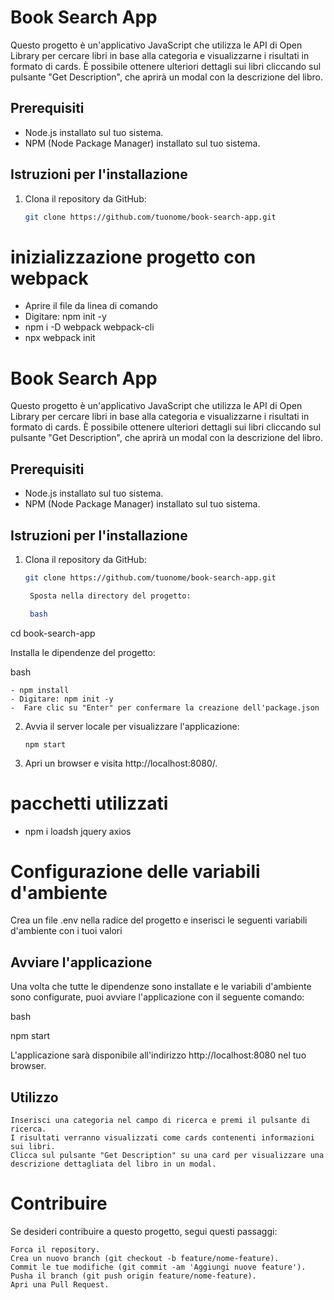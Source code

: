 # Book Search App

Questo progetto è un'applicativo JavaScript che utilizza le API di Open Library per cercare libri in base alla categoria e visualizzarne i risultati in formato di cards. È possibile ottenere ulteriori dettagli sui libri cliccando sul pulsante "Get Description", che aprirà un modal con la descrizione del libro.

## Prerequisiti

- Node.js installato sul tuo sistema.
- NPM (Node Package Manager) installato sul tuo sistema.

## Istruzioni per l'installazione

1. Clona il repository da GitHub:

   ```bash
   git clone https://github.com/tuonome/book-search-app.git


# inizializzazione progetto con webpack
- Aprire il file da linea di comando
- Digitare: npm init -y
- npm i -D webpack webpack-cli
- npx webpack init

# Book Search App

Questo progetto è un'applicativo JavaScript che utilizza le API di Open Library per cercare libri in base alla categoria e visualizzarne i risultati in formato di cards. È possibile ottenere ulteriori dettagli sui libri cliccando sul pulsante "Get Description", che aprirà un modal con la descrizione del libro.

## Prerequisiti

- Node.js installato sul tuo sistema.
- NPM (Node Package Manager) installato sul tuo sistema.

## Istruzioni per l'installazione

1. Clona il repository da GitHub:

   ```bash
   git clone https://github.com/tuonome/book-search-app.git

    Sposta nella directory del progetto:

    bash

cd book-search-app

Installa le dipendenze del progetto:

bash

    - npm install
    - Digitare: npm init -y
    -  Fare clic su "Enter" per confermare la creazione dell'package.json

2. Avvia il server locale per visualizzare l'applicazione:

   `npm start`

3. Apri un browser e visita http://localhost:8080/.

# pacchetti utilizzati
- npm i loadsh jquery axios

# Configurazione delle variabili d'ambiente

Crea un file .env nella radice del progetto e inserisci le seguenti variabili d'ambiente con i tuoi valori

## Avviare l'applicazione

Una volta che tutte le dipendenze sono installate e le variabili d'ambiente sono configurate, puoi avviare l'applicazione con il seguente comando:

bash

npm start

L'applicazione sarà disponibile all'indirizzo http://localhost:8080 nel tuo browser.

## Utilizzo

    Inserisci una categoria nel campo di ricerca e premi il pulsante di ricerca.
    I risultati verranno visualizzati come cards contenenti informazioni sui libri.
    Clicca sul pulsante "Get Description" su una card per visualizzare una descrizione dettagliata del libro in un modal.

# Contribuire

Se desideri contribuire a questo progetto, segui questi passaggi:

    Forca il repository.
    Crea un nuovo branch (git checkout -b feature/nome-feature).
    Commit le tue modifiche (git commit -am 'Aggiungi nuove feature').
    Pusha il branch (git push origin feature/nome-feature).
    Apri una Pull Request.

